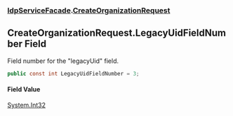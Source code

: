 ### [IdpServiceFacade](../index.md 'IdpServiceFacade').[CreateOrganizationRequest](index.md 'IdpServiceFacade\.CreateOrganizationRequest')

## CreateOrganizationRequest\.LegacyUidFieldNumber Field

Field number for the "legacyUid" field\.

```csharp
public const int LegacyUidFieldNumber = 3;
```

#### Field Value
[System\.Int32](https://learn.microsoft.com/en-us/dotnet/api/system.int32 'System\.Int32')